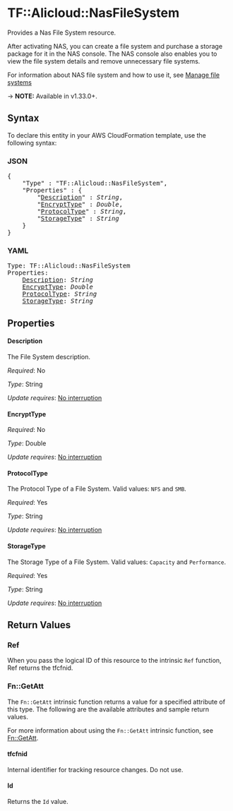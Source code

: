# TF::Alicloud::NasFileSystem

Provides a Nas File System resource.

After activating NAS, you can create a file system and purchase a storage package for it in the NAS console. The NAS console also enables you to view the file system details and remove unnecessary file systems.

For information about NAS file system and how to use it, see [Manage file systems](https://www.alibabacloud.com/help/doc-detail/27530.htm)

-> **NOTE:** Available in v1.33.0+.

## Syntax

To declare this entity in your AWS CloudFormation template, use the following syntax:

### JSON

<pre>
{
    "Type" : "TF::Alicloud::NasFileSystem",
    "Properties" : {
        "<a href="#description" title="Description">Description</a>" : <i>String</i>,
        "<a href="#encrypttype" title="EncryptType">EncryptType</a>" : <i>Double</i>,
        "<a href="#protocoltype" title="ProtocolType">ProtocolType</a>" : <i>String</i>,
        "<a href="#storagetype" title="StorageType">StorageType</a>" : <i>String</i>
    }
}
</pre>

### YAML

<pre>
Type: TF::Alicloud::NasFileSystem
Properties:
    <a href="#description" title="Description">Description</a>: <i>String</i>
    <a href="#encrypttype" title="EncryptType">EncryptType</a>: <i>Double</i>
    <a href="#protocoltype" title="ProtocolType">ProtocolType</a>: <i>String</i>
    <a href="#storagetype" title="StorageType">StorageType</a>: <i>String</i>
</pre>

## Properties

#### Description

The File System description.

_Required_: No

_Type_: String

_Update requires_: [No interruption](https://docs.aws.amazon.com/AWSCloudFormation/latest/UserGuide/using-cfn-updating-stacks-update-behaviors.html#update-no-interrupt)

#### EncryptType

_Required_: No

_Type_: Double

_Update requires_: [No interruption](https://docs.aws.amazon.com/AWSCloudFormation/latest/UserGuide/using-cfn-updating-stacks-update-behaviors.html#update-no-interrupt)

#### ProtocolType

The Protocol Type of a File System. Valid values: `NFS` and `SMB`.

_Required_: Yes

_Type_: String

_Update requires_: [No interruption](https://docs.aws.amazon.com/AWSCloudFormation/latest/UserGuide/using-cfn-updating-stacks-update-behaviors.html#update-no-interrupt)

#### StorageType

The Storage Type of a File System. Valid values: `Capacity` and `Performance`.

_Required_: Yes

_Type_: String

_Update requires_: [No interruption](https://docs.aws.amazon.com/AWSCloudFormation/latest/UserGuide/using-cfn-updating-stacks-update-behaviors.html#update-no-interrupt)

## Return Values

### Ref

When you pass the logical ID of this resource to the intrinsic `Ref` function, Ref returns the tfcfnid.

### Fn::GetAtt

The `Fn::GetAtt` intrinsic function returns a value for a specified attribute of this type. The following are the available attributes and sample return values.

For more information about using the `Fn::GetAtt` intrinsic function, see [Fn::GetAtt](https://docs.aws.amazon.com/AWSCloudFormation/latest/UserGuide/intrinsic-function-reference-getatt.html).

#### tfcfnid

Internal identifier for tracking resource changes. Do not use.

#### Id

Returns the <code>Id</code> value.

